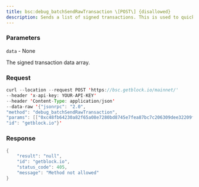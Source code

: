 ```yaml
---
title: bsc:debug_batchSendRawTransaction \[POST\] {disallowed}
description: Sends a list of signed transactions. This is used to quickly load anetwork with a lot of transactions. This does the same thing as callingeth_sendRawTransaction multiple times.
---
```


### Parameters


`data` - None

The signed transaction data array.

### Request

``` java
curl --location --request POST 'https://bsc.getblock.io/mainnet/' 
--header 'x-api-key: YOUR-API-KEY' 
--header 'Content-Type: application/json' 
--data-raw '{"jsonrpc": "2.0",
"method": "debug_batchSendRawTransaction",
"params": [["0xc48fb64230a82f65a08e7280bd8745e7fea87bc7c206309dee32209fe9a985f7"]],
"id": "getblock.io"}'
```

###  Response

``` java
{
    "result": "null",
    "id": "getblock.io",
    "status_code": 405,
    "message": "Method not allowed"
}
```

